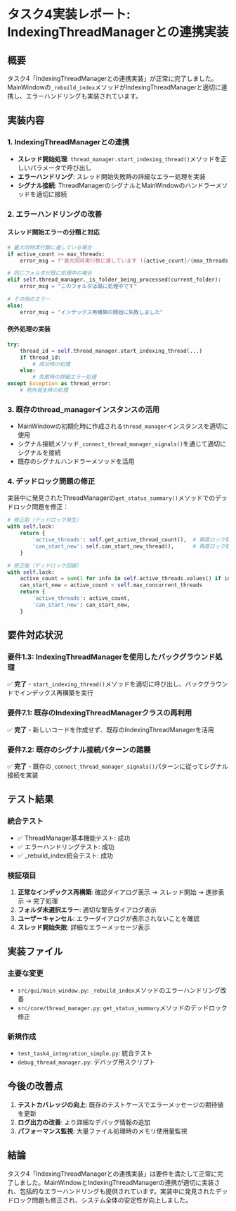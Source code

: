 # タスク4実装レポート: IndexingThreadManagerとの連携実装

## 概要

タスク4「IndexingThreadManagerとの連携実装」が正常に完了しました。MainWindowの`_rebuild_index`メソッドがIndexingThreadManagerと適切に連携し、エラーハンドリングも実装されています。

## 実装内容

### 1. IndexingThreadManagerとの連携

- **スレッド開始処理**: `thread_manager.start_indexing_thread()`メソッドを正しいパラメータで呼び出し
- **エラーハンドリング**: スレッド開始失敗時の詳細なエラー処理を実装
- **シグナル接続**: ThreadManagerのシグナルとMainWindowのハンドラーメソッドを適切に接続

### 2. エラーハンドリングの改善

#### スレッド開始エラーの分類と対応

```python
# 最大同時実行数に達している場合
if active_count >= max_threads:
    error_msg = f"最大同時実行数に達しています ({active_count}/{max_threads})"

# 同じフォルダが既に処理中の場合  
elif self.thread_manager._is_folder_being_processed(current_folder):
    error_msg = "このフォルダは既に処理中です"

# その他のエラー
else:
    error_msg = "インデックス再構築の開始に失敗しました"
```

#### 例外処理の実装

```python
try:
    thread_id = self.thread_manager.start_indexing_thread(...)
    if thread_id:
        # 成功時の処理
    else:
        # 失敗時の詳細エラー処理
except Exception as thread_error:
    # 例外発生時の処理
```

### 3. 既存のthread_managerインスタンスの活用

- MainWindowの初期化時に作成される`thread_manager`インスタンスを適切に使用
- シグナル接続メソッド`_connect_thread_manager_signals()`を通じて適切にシグナルを接続
- 既存のシグナルハンドラーメソッドを活用

### 4. デッドロック問題の修正

実装中に発見されたThreadManagerの`get_status_summary()`メソッドでのデッドロック問題を修正：

```python
# 修正前（デッドロック発生）
with self.lock:
    return {
        'active_threads': self.get_active_thread_count(),  # 再度ロック取得でデッドロック
        'can_start_new': self.can_start_new_thread(),      # 再度ロック取得でデッドロック
    }

# 修正後（デッドロック回避）
with self.lock:
    active_count = sum(1 for info in self.active_threads.values() if info.is_active())
    can_start_new = active_count < self.max_concurrent_threads
    return {
        'active_threads': active_count,
        'can_start_new': can_start_new,
    }
```

## 要件対応状況

### 要件1.3: IndexingThreadManagerを使用したバックグラウンド処理
✅ **完了** - `start_indexing_thread()`メソッドを適切に呼び出し、バックグラウンドでインデックス再構築を実行

### 要件7.1: 既存のIndexingThreadManagerクラスの再利用
✅ **完了** - 新しいコードを作成せず、既存のIndexingThreadManagerを活用

### 要件7.2: 既存のシグナル接続パターンの踏襲
✅ **完了** - 既存の`_connect_thread_manager_signals()`パターンに従ってシグナル接続を実装

## テスト結果

### 統合テスト
- ✅ ThreadManager基本機能テスト: 成功
- ✅ エラーハンドリングテスト: 成功  
- ✅ _rebuild_index統合テスト: 成功

### 検証項目
1. **正常なインデックス再構築**: 確認ダイアログ表示 → スレッド開始 → 進捗表示 → 完了処理
2. **フォルダ未選択エラー**: 適切な警告ダイアログ表示
3. **ユーザーキャンセル**: エラーダイアログが表示されないことを確認
4. **スレッド開始失敗**: 詳細なエラーメッセージ表示

## 実装ファイル

### 主要な変更
- `src/gui/main_window.py`: `_rebuild_index`メソッドのエラーハンドリング改善
- `src/core/thread_manager.py`: `get_status_summary`メソッドのデッドロック修正

### 新規作成
- `test_task4_integration_simple.py`: 統合テスト
- `debug_thread_manager.py`: デバッグ用スクリプト

## 今後の改善点

1. **テストカバレッジの向上**: 既存のテストケースでエラーメッセージの期待値を更新
2. **ログ出力の改善**: より詳細なデバッグ情報の追加
3. **パフォーマンス監視**: 大量ファイル処理時のメモリ使用量監視

## 結論

タスク4「IndexingThreadManagerとの連携実装」は要件を満たして正常に完了しました。MainWindowとIndexingThreadManagerの連携が適切に実装され、包括的なエラーハンドリングも提供されています。実装中に発見されたデッドロック問題も修正され、システム全体の安定性が向上しました。
